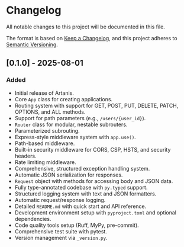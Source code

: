 # Changelog

All notable changes to this project will be documented in this file.

The format is based on [Keep a Changelog](https.keepachangelog.com/en/1.0.0/),
and this project adheres to [Semantic Versioning](https.semver.org/spec/v2.0.0.html).

## [0.1.0] - 2025-08-01

### Added

- Initial release of Artanis.
- Core `App` class for creating applications.
- Routing system with support for GET, POST, PUT, DELETE, PATCH, OPTIONS, and ALL methods.
- Support for path parameters (e.g., `/users/{user_id}`).
- `Router` class for modular, nestable subrouters.
- Parameterized subrouting.
- Express-style middleware system with `app.use()`.
- Path-based middleware.
- Built-in security middleware for CORS, CSP, HSTS, and security headers.
- Rate limiting middleware.
- Comprehensive, structured exception handling system.
- Automatic JSON serialization for responses.
- `Request` object with methods for accessing body and JSON data.
- Fully type-annotated codebase with `py.typed` support.
- Structured logging system with text and JSON formatters.
- Automatic request/response logging.
- Detailed `README.md` with quick start and API reference.
- Development environment setup with `pyproject.toml` and optional dependencies.
- Code quality tools setup (Ruff, MyPy, pre-commit).
- Comprehensive test suite with pytest.
- Version management via `_version.py`.

